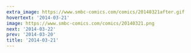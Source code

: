 ```yaml
---
extra_image: https://www.smbc-comics.com/comics/20140321after.gif
hovertext: '2014-03-21'
image: https://www.smbc-comics.com/comics/20140321.png
next: '2014-03-22'
prev: '2014-03-20'
title: '2014-03-21'
---
```

